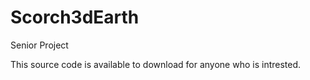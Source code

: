 Scorch3dEarth
=============

Senior Project

This source code is available to download for anyone who is intrested.
